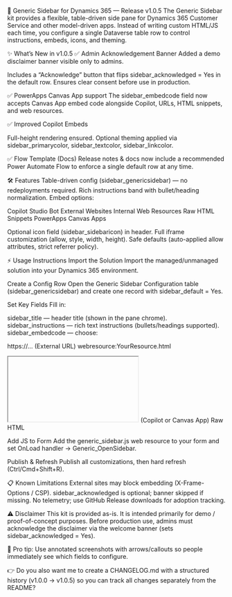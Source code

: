 🚀 Generic Sidebar for Dynamics 365 — Release v1.0.5
The Generic Sidebar kit provides a flexible, table-driven side pane for Dynamics 365 Customer Service and other model-driven apps.
Instead of writing custom HTML/JS each time, you configure a single Dataverse table row to control instructions, embeds, icons, and theming.

✨ What’s New in v1.0.5
✅ Admin Acknowledgement Banner
Added a demo disclaimer banner visible only to admins.

Includes a “Acknowledge” button that flips sidebar_acknowledged = Yes in the default row.
Ensures clear consent before use in production.

✅ PowerApps Canvas App support
The sidebar_embedcode field now accepts Canvas App embed code alongside Copilot, URLs, HTML snippets, and web resources.

✅ Improved Copilot Embeds

Full-height rendering ensured.
Optional theming applied via sidebar_primarycolor, sidebar_textcolor, sidebar_linkcolor.

✅ Flow Template (Docs)
Release notes & docs now include a recommended Power Automate Flow to enforce a single default row at any time.



🛠 Features
Table-driven config (sidebar_genericsidebar) — no redeployments required.
Rich instructions band with bullet/heading normalization.
Embed options:

Copilot Studio Bot
External Websites
Internal Web Resources
Raw HTML Snippets
PowerApps Canvas Apps


Optional icon field (sidebar_sidebaricon) in header.
Full iframe customization (allow, style, width, height).
Safe defaults (auto-applied allow attributes, strict referrer policy).


⚡ Usage Instructions
Import the Solution
Import the managed/unmanaged solution into your Dynamics 365 environment.

Create a Config Row
Open the Generic Sidebar Configuration table (sidebar_genericsidebar) and create one record with sidebar_default = Yes.

Set Key Fields
Fill in:

sidebar_title — header title (shown in the pane chrome).
sidebar_instructions — rich text instructions (bullets/headings supported).
sidebar_embedcode — choose:

https://... (External URL)
webresource:YourResource.html
<iframe ...></iframe> (Copilot or Canvas App)
Raw HTML

Add JS to Form
Add the generic_sidebar.js web resource to your form and set OnLoad handler → Generic_OpenSidebar.

Publish & Refresh
Publish all customizations, then hard refresh (Ctrl/Cmd+Shift+R).

📋 Known Limitations
External sites may block embedding (X-Frame-Options / CSP).
sidebar_acknowledged is optional; banner skipped if missing.
No telemetry; use GitHub Release downloads for adoption tracking.


⚠️ Disclaimer
This kit is provided as-is. It is intended primarily for demo / proof-of-concept purposes.
Before production use, admins must acknowledge the disclaimer via the welcome banner (sets sidebar_acknowledged = Yes).


📌 Pro tip: Use annotated screenshots with arrows/callouts so people immediately see which fields to configure.

👉 Do you also want me to create a CHANGELOG.md with a structured history (v1.0.0 → v1.0.5) so you can track all changes separately from the README?
